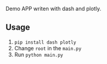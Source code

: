 Demo APP writen with dash and plotly.

## Usage

1. ``pip install dash plotly``
2. Change ``root`` in the ``main.py``
3. Run ``python main.py``
